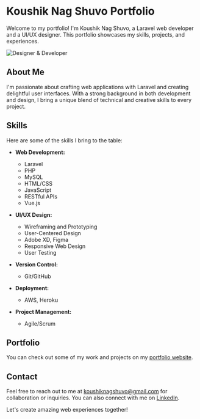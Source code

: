 # Koushik Nag Shuvo Portfolio

Welcome to my portfolio! I'm Koushik Nag Shuvo, a Laravel web developer and a UI/UX designer. This portfolio showcases my skills, projects, and experiences.

![Designer & Developer](https://github.com/koushiknagshuvo/koushiknag/blob/main/Koushik%20Nag%20protfolio.jpg)

## About Me

I'm passionate about crafting web applications with Laravel and creating delightful user interfaces. With a strong background in both development and design, I bring a unique blend of technical and creative skills to every project.

## Skills

Here are some of the skills I bring to the table:

- **Web Development:**

  - Laravel
  - PHP
  - MySQL
  - HTML/CSS
  - JavaScript
  - RESTful APIs
  - Vue.js

- **UI/UX Design:**

  - Wireframing and Prototyping
  - User-Centered Design
  - Adobe XD, Figma
  - Responsive Web Design
  - User Testing

- **Version Control:**

  - Git/GitHub

- **Deployment:**

  - AWS, Heroku

- **Project Management:**
  - Agile/Scrum

## Portfolio

You can check out some of my work and projects on my [portfolio website](https://koushiknagshuvo.github.io/koushiknag/).

## Contact

Feel free to reach out to me at [koushiknagshuvo@gmail.com](mailto:koushiknagshuvo@gmail.com) for collaboration or inquiries. You can also connect with me on [LinkedIn](https://www.linkedin.com/in/koushik-nag-shuvo-bb46a4196/).

Let's create amazing web experiences together!
